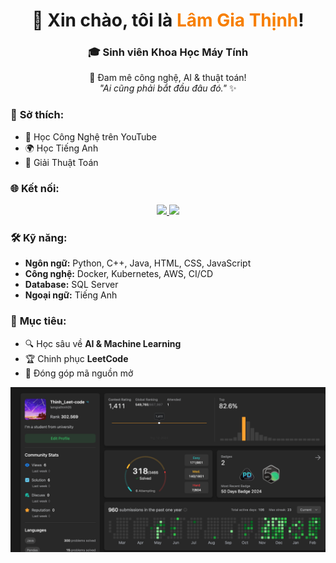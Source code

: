 <h1 align="center">👋 Xin chào, tôi là <span style="color:#F77F00;">Lâm Gia Thịnh</span>!</h1>
<h3 align="center">🎓 Sinh viên <b>Khoa Học Máy Tính</b></h3>

<p align="center">
  🚀 Đam mê công nghệ, AI & thuật toán! <br>
  <i>"Ai cũng phải bắt đầu đâu đó."</i> ✨
</p>

### 🌟 **Sở thích:**
- 🎥 Học Công Nghệ trên YouTube  
- 🌍 Học Tiếng Anh  
- 🧩 Giải Thuật Toán

### 🌐 **Kết nối:**
<p align="center">
  <a href="https://www.youtube.com/@GiaThinh2005">
    <img src="https://img.shields.io/badge/YouTube-%23FF0000.svg?style=for-the-badge&logo=youtube&logoColor=white">
  </a>
  <a href="mailto:lamgiathinh05@gmail.com">
    <img src="https://img.shields.io/badge/Email-%230033FF.svg?style=for-the-badge&logo=gmail&logoColor=white">
  </a>
</p>

### 🛠️ **Kỹ năng:**
- **Ngôn ngữ:** Python, C++, Java, HTML, CSS, JavaScript  
- **Công nghệ:** Docker, Kubernetes, AWS, CI/CD  
- **Database:** SQL Server  
- **Ngoại ngữ:** Tiếng Anh  

### 🚀 **Mục tiêu:**
- 🔍 Học sâu về **AI & Machine Learning**
- 🏆 Chinh phục **LeetCode**
- 📌 Đóng góp mã nguồn mở

<img src="https://github.com/sjsjsmsmsj/TKMT/blob/main/github.png"/>
